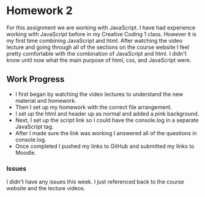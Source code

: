 # Homework 2
For this assignment we are working with JavaScript. I have had experience working with JavaScript before in my Creative Coding 1 class. However it is my first time combining JavaScript and html. After watching the video lecture and going through all of the sections on the course website I feel pretty comfortable with the combination of JavaScript and html. I didn't know until now what the main purpose of html, css, and JavaScript were.

## Work Progress
- I first began by watching the video lectures to understand the new material and homework.
- Then I set up my homework with the correct file arrangement.
- I set up the html and header up as normal and added a pink background.
- Next, I set up the script link so I could have the console.log in a separate JavaScript tag.
- After I made sure the link was working I answered all of the questions in console.log.
- Once completed I pushed my links to GitHub and submitted my links to Moodle.

### Issues
I didn't have any issues this week. I just referenced back to the course website and the lecture videos.
